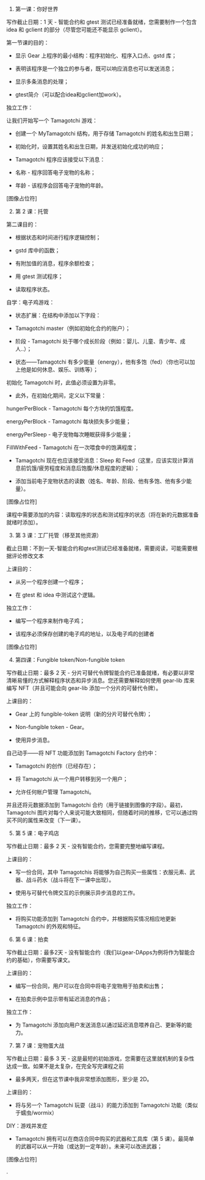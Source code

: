 1.  第一课：你好世界

写作截止日期：1 天 - 智能合约和 gtest
测试已经准备就绪，您需要制作一个包含 idea 和 gclient
的部分（尽管您可能还不能显示 gclient）。

第一节课的目的：

-   显示 Gear 上程序的最小结构：程序初始化、程序入口点、gstd 库；

-   表明该程序是一个独立的参与者，既可以响应消息也可以发送消息；

-   显示多条消息的处理；

-   gtest简介（可以配合idea和gclient加work）。

独立工作：

让我们开始写一个 Tamagotchi 游戏：

-   创建一个 MyTamagotchi 结构，用于存储 Tamagotchi 的姓名和出生日期；

-   初始化时，设置其姓名和出生日期，并发送初始化成功的响应；

-   Tamagotchi 程序应该接受以下消息：

-   名称 - 程序回答电子宠物的名称；

-   年龄 - 该程序会回答电子宠物的年龄。

[图像占位符]

2.  第 2 课：托管

第二课目的：

-   根据状态和时间进行程序逻辑控制；

-   gstd 库中的函数；

-   有附加值的消息，程序余额检查；

-   用 gtest 测试程序；

-   读取程序状态。

自学：电子鸡游戏：

-   状态扩展：在结构中添加以下字段：

-   Tamagotchi master（例如初始化合约的账户）；

-   阶段 - Tamagotchi
    处于哪个成长阶段（例如：婴儿、儿童、青少年、成人..）；

-   状态——Tamagotchi
    有多少能量（energy），他有多饱（fed）（你也可以加上他是如何休息、娱乐、训练等）；

初始化 Tamagotchi 时，此值必须设置为非零。

-   此外，在初始化期间，定义以下常量：

hungerPerBlock - Tamagotchi 每个方块的饥饿程度。

energyPerBlock - Tamagotchi 每块损失多少能量；

energyPerSleep - 电子宠物每次睡眠获得多少能量；

FillWithFeed - Tamagotchi 在一次喂食中的饱满程度；

-   Tamagotchi 现在也应该接受消息：Sleep 和
    Feed（这里，应该实现计算消息前饥饿/疲劳程度和消息后饱腹/休息程度的逻辑）；

-   添加当前电子宠物状态的读数（姓名、年龄、阶段、他有多饱、他有多少能量）。

[图像占位符]

课程中需要添加的内容：读取程序的状态和测试程序的状态（将在新的元数据准备就绪时添加）。

3.  第 3 课：工厂托管（移至其他资源）

截止日期：不到一天-智能合约和gtest测试已经准备就绪，需要阅读，可能需要根据评论修改文本

上课目的：

-   从另一个程序创建一个程序；

-   在 gtest 和 idea 中测试这个逻辑。

独立工作：

-   编写一个程序来制作电子鸡；

-   该程序必须保存创建的电子鸡的地址，以及电子鸡的创建者

[图像占位符]

4.  第四课：Fungible token/Non-fungible token

写作截止日期：最多 2 天 -
分片可替代令牌智能合约已准备就绪，有必要以非常清晰易懂的方式解释程序状态和异步消息。您还需要解释如何使用
gear-lib 库来编写 NFT（并且可能会向 gear-lib
添加一个分片的可替代令牌）。

上课目的：

-   Gear 上的 fungible-token 说明（新的分片可替代令牌）；

-   Non-fungible token - Gear。

-   使用异步消息。

自己动手——将 NFT 功能添加到 Tamagotchi Factory 合约中：

-   Tamagotchi 的创作（已经存在）；

-   将 Tamagotchi 从一个用户转移到另一个用户；

-   允许任何帐户管理 Tamagotchi。

并且还将元数据添加到 Tamagotchi
合约（用于链接到图像的字段）。最初，Tamagotchi
图片对每个人来说可能大致相同，但随着时间的推移，它可以通过购买不同的属性来改变（下一课）。

5.  第 5 课：电子鸡店

写作截止日期：最多 2 天 - 没有智能合约，您需要完整地编写课程。

上课目的：

-   写一份合同，其中 Tamagotchis
    将能够为自己购买一些属性：衣服元素、武器、战斗药水（战斗将在下一课中出现）。

-   使用与可替代令牌交互的示例展示异步消息的工作。

独立工作：

-   将购买功能添加到 Tamagotchi 合约中，并根据购买情况相应地更新
    Tamagotchi 的外观和特征。

6.  第 6 课：拍卖

写作截止日期：最多2天 -
没有智能合约（我们以gear-DApps为例将作为智能合约的基础），你需要写课文。

上课目的：

-   编写一份合同，用户可以在合同中将电子宠物用于拍卖和出售；

-   在拍卖示例中显示带有延迟消息的作品；

独立工作：

-   为 Tamagotchi
    添加向用户发送消息以通过延迟消息喂养自己、更新等的能力。

7.  第 7 课：宠物蛋大战

写作截止日期：最多 3 天 -
这是最短的初始游戏，您需要在这里就机制的复杂性达成一致。如果不是太复杂，在完全写完课程之前
- 最多两天，但在这节课中我非常想添加图形，至少是 2D。

上课目的：

-   将与另一个 Tamagotchi 玩耍（战斗）的能力添加到 Tamagotchi
    功能（类似于蠕虫/wormix）

DIY：游戏并发症

-   Tamagotchi 拥有可以在商店合同中购买的武器和工具库（第 5
    课）。最简单的武器可以从一开始（或达到一定年龄）。未来可以改进武器；

[图像占位符]

.

